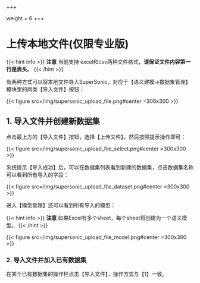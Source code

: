 +++

weight = 6
+++
# 上传本地文件(仅限专业版)

{{< hint info >}}
**注意** 当前支持 excel和csv两种文件格式，**请保证文件内容第一行是表头**。
{{< /hint >}}

有两种方式可以将本地文件导入SuperSonic，对应于【语义建模->数据集管理】模块里的两类【导入文件】按钮：

{{< figure src=/img/supersonic_upload_file.png#center =300x300 >}}

## **1. 导入文件并创建新数据集**

点击最上方的【导入文件】按钮，选择【上传文件】，然后按照提示操作即可：

{{< figure src=/img/supersonic_upload_file_select.png#center =300x300 >}}

系统提示【导入成功】后，可以在数据集列表看到新建的数据集，点击数据集名称可以看到所有导入的字段：

{{< figure src=/img/supersonic_upload_file_dataset.png#center =300x300 >}}

进入【模型管理】还可以看到所有导入的模型：

{{< hint info >}}
**注意** 如果Excel有多个sheet，每个sheet将创建为一个语义模型。 
{{< /hint >}}

{{< figure src=/img/supersonic_upload_file_model.png#center =300x300 >}}

### **2. 导入文件并加入已有数据集**

在某个已有数据集的操作栏点击【导入文件】，操作方式与【1】一致。